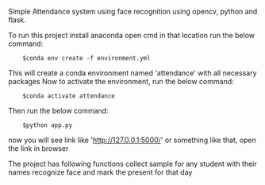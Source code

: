 Simple Attendance system using face recognition using opencv, python and flask.

To run this project
install anaconda
open cmd in that location
run the below command:

		$conda env create -f environment.yml
	

This will create a conda environment named 'attendance' with all necessary packages
Now to activate the environment, run the below command:

		$conda activate attendance


Then run the below command:

		$python app.py

now you will see link like 'http://127.0.0.1:5000/' or something like that, open the link in browser


The project has following functions
 collect sample for any student with their names
 recognize face and mark the present for that day